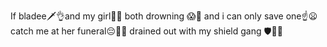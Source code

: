 If bladee🗡👌and my girl👫😍 both drowning 😱🌊 and i can only save one☝😦 catch me at her funeral😔👻🌷 drained out with my shield gang 🛡🔗💯
